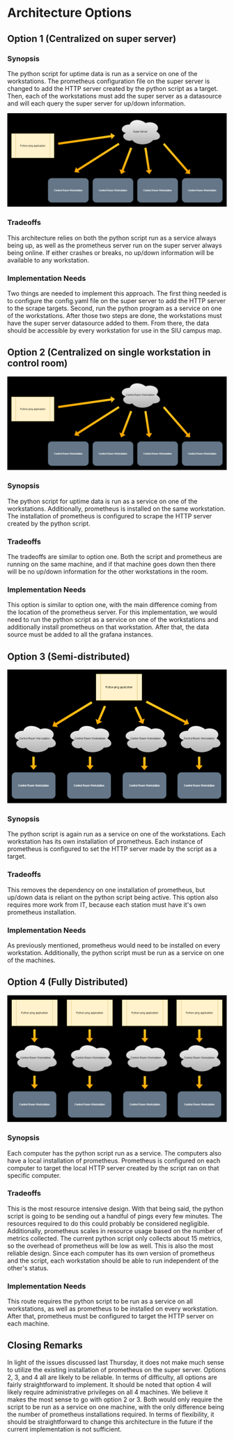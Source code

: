 

# **Architecture Options**

## **Option 1 (Centralized on super server)**

### **Synopsis**

The python script for uptime data is run as a service on one of the workstations. The prometheus configuration file on the super server is changed to add the HTTP server created by the python script as a target. Then, each of the workstations must add the super server as a datasource and will each query the super server for up/down information.

![Option 1](arch_option1.png)

### **Tradeoffs**

This architecture relies on both the python script run as a service always being up, as well as the prometheus server run on the super server always being online. If either crashes or breaks, no up/down information will be available to any workstation.  

### **Implementation Needs**

Two things are needed to implement this approach. The first thing needed is to configure the config.yaml file on the super server to add the HTTP server to the scrape targets. Second, run the python program as a service on one of the workstations. After those two steps are done, the workstations must have the super server datasource added to them. From there, the data should be accessible by every workstation for use in the SIU campus map.

## **Option 2 (Centralized on single workstation in control room)**

![Option 2](arch_option2.png)

### **Synopsis**

The python script for uptime data is run as a service on one of the workstations. Additionally, prometheus is installed on the same workstation. The installation of prometheus is configured to scrape the HTTP server created by the python script.

### **Tradeoffs**

The tradeoffs are similar to option one. Both the script and prometheus are running on the same machine, and if that machine goes down then there will be no up/down information for the other workstations in the room.

### **Implementation Needs**

This option is similar to option one, with the main difference coming from the location of the prometheus server. For this implementation, we would need to run the python script as a service on one of the workstations and additionally install prometheus on that workstation. After that, the data source must be added to all the grafana instances.

## **Option 3 (Semi-distributed)**

![Option 3](arch_option3.png)

### **Synopsis**

The python script is again run as a service on one of the workstations. Each workstation has its own installation of prometheus. Each instance of prometheus is configured to set the HTTP server made by the script as a target. 

### **Tradeoffs**

This removes the dependency on one installation of prometheus, but up/down data is reliant on the python script being active. This option also requires more work from IT, because each station must have it's own prometheus installation. 

### **Implementation Needs**

As previously mentioned, prometheus would need to be installed on every workstation. Additionally, the python script must be run as a service on one of the machines. 

## **Option 4 (Fully Distributed)**

![Option 4](arch_option4.png)

### **Synopsis**

Each computer has the python script run as a service. The computers also have a local installation of prometheus. Prometheus is configured on each computer to target the local HTTP server created by the script ran on that specific computer. 

### **Tradeoffs**

This is the most resource intensive design. With that being said, the python script is going to be sending out a handful of pings every few minutes. The resources required to do this could probably be considered negligible. Additionally, prometheus scales in resource usage based on the number of metrics collected. The current python script only collects about 15 metrics, so the overhead of prometheus will be low as well. This is also the most reliable design. Since each computer has its own version of prometheus and the script, each workstation should be able to run independent of the other's status.

### **Implementation Needs**

This route requires the python script to be run as a service on all workstations, as well as prometheus to be installed on every workstation. After that, prometheus must be configured to target the HTTP server on each machine.

## **Closing Remarks**

In light of the issues discussed last Thursday, it does not make much sense to utilize the existing installation of prometheus on the super server. Options 2, 3, and 4 all are likely to be reliable. In terms of difficulty, all options are fairly straightforward to implement. It should be noted that option 4 will likely require administrative privileges on all 4 machines. We believe it makes the most sense to go with option 2 or 3. Both would only require the script to be run as a service on one machine, with the only difference being the number of prometheus installations required. In terms of flexibility, it should be straightforward to change this architecture in the future if the current implementation is not sufficient. 